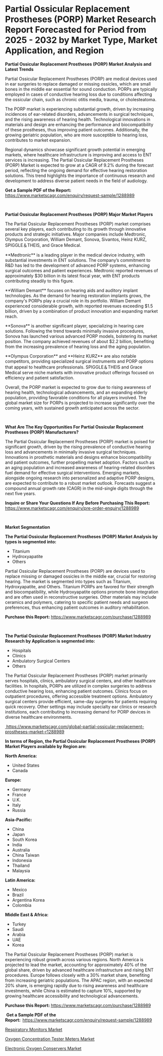 <p><h1>Partial Ossicular Replacement Prostheses (PORP) Market Research Report Forecasted for Period from 2025 -  2032 by Market Type, Market Application, and Region</h1></p><p><strong>Partial Ossicular Replacement Prostheses (PORP) Market Analysis and Latest Trends</strong></p>
<p><p>Partial Ossicular Replacement Prostheses (PORP) are medical devices used in ear surgeries to replace damaged or missing ossicles, which are small bones in the middle ear essential for sound conduction. PORPs are typically employed in cases of conductive hearing loss due to conditions affecting the ossicular chain, such as chronic otitis media, trauma, or cholesteatoma.</p><p>The PORP market is experiencing substantial growth, driven by increasing incidences of ear-related disorders, advancements in surgical techniques, and the rising awareness of hearing health. Technological innovations in materials and design are enhancing the performance and biocompatibility of these prostheses, thus improving patient outcomes. Additionally, the growing geriatric population, who are more susceptible to hearing loss, contributes to market expansion.</p><p>Regional dynamics showcase significant growth potential in emerging markets, where healthcare infrastructure is improving and access to ENT services is increasing. The Partial Ossicular Replacement Prostheses (PORP) Market is expected to grow at a CAGR of 9.2% during the forecast period, reflecting the ongoing demand for effective hearing restoration solutions. This trend highlights the importance of continuous research and development to address diverse patient needs in the field of audiology.</p></p>
<p><strong>Get a Sample PDF of the Report:&nbsp;</strong> <a href="https://www.marketscagr.com/enquiry/request-sample/1288989?utm_campaign=2187&utm_medium=2&utm_source=Github&utm_content=ia&utm_term=29032025&utm_id=partial-ossicular-replacement-prostheses-porp">https://www.marketscagr.com/enquiry/request-sample/1288989</a></p>
<p>&nbsp;</p>
<p><strong>Partial Ossicular Replacement Prostheses (PORP) Major Market Players</strong></p>
<p><p>The Partial Ossicular Replacement Prostheses (PORP) market comprises several key players, each contributing to its growth through innovative products and strategic initiatives. Major companies include Medtronic, Olympus Corporation, William Demant, Sonova, Sivantos, Heinz KURZ, SPIGGLE＆THEIS, and Grace Medical.</p><p>**Medtronic** is a leading player in the medical device industry, with substantial investments in ENT solutions. The company’s commitment to R&D has led to the development of advanced PORP systems, enhancing surgical outcomes and patient experiences. Medtronic reported revenues of approximately $30 billion in its latest fiscal year, with ENT products contributing steadily to this figure.</p><p>**William Demant** focuses on hearing aids and auditory implant technologies. As the demand for hearing restoration implants grows, the company's PORPs play a crucial role in its portfolio. William Demant experienced considerable growth, with reported revenues exceeding $1.5 billion, driven by a combination of product innovation and expanding market reach.</p><p>**Sonova** is another significant player, specializing in hearing care solutions. Following the trend towards minimally invasive procedures, Sonova has launched various advanced PORP models, bolstering its market position. The company achieved revenues of about $2.2 billion, benefiting from the increasing prevalence of hearing loss and the aging population.</p><p>**Olympus Corporation** and **Heinz KURZ** are also notable competitors, providing specialized surgical instruments and PORP options that appeal to healthcare professionals. SPIGGLE＆THEIS and Grace Medical serve niche markets with innovative product offerings focused on efficiency and patient satisfaction.</p><p>Overall, the PORP market is expected to grow due to rising awareness of hearing health, technological advancements, and an expanding elderly population, providing favorable conditions for all players involved. The global market size for PORPs is projected to increase significantly over the coming years, with sustained growth anticipated across the sector.</p></p>
<p>&nbsp;</p>
<p><strong>What Are The Key Opportunities For Partial Ossicular Replacement Prostheses (PORP) Manufacturers?</strong></p>
<p><p>The Partial Ossicular Replacement Prostheses (PORP) market is poised for significant growth, driven by the rising prevalence of conductive hearing loss and advancements in minimally invasive surgical techniques. Innovations in prosthetic materials and designs enhance biocompatibility and patient outcomes, further propelling market adoption. Factors such as an aging population and increased awareness of hearing-related disorders fuel demand for effective surgical interventions. Emerging markets, alongside ongoing research into personalized and adaptive PORP designs, are expected to contribute to a robust market outlook. Forecasts suggest a compound annual growth rate (CAGR) in the mid-single digits through the next five years.</p></p>
<p><strong>Inquire or Share Your Questions If Any Before Purchasing This Report:</strong> <a href="https://www.marketscagr.com/enquiry/pre-order-enquiry/1288989?utm_campaign=2187&utm_medium=2&utm_source=Github&utm_content=ia&utm_term=29032025&utm_id=partial-ossicular-replacement-prostheses-porp">https://www.marketscagr.com/enquiry/pre-order-enquiry/1288989</a></p>
<p>&nbsp;</p>
<p><strong>Market Segmentation</strong></p>
<p><strong>The Partial Ossicular Replacement Prostheses (PORP) Market Analysis by types is segmented into:</strong></p>
<p><ul><li>Titanium</li><li>Hydroxyapatite</li><li>Others</li></ul></p>
<p><p>Partial Ossicular Replacement Prostheses (PORP) are devices used to replace missing or damaged ossicles in the middle ear, crucial for restoring hearing. The market is segmented into types such as Titanium, Hydroxyapatite, and Others. Titanium PORPs are favored for their strength and biocompatibility, while Hydroxyapatite options promote bone integration and are often used in reconstructive surgeries. Other materials may include ceramics and polymers, catering to specific patient needs and surgeon preferences, thus enhancing patient outcomes in auditory rehabilitation.</p></p>
<p><strong>Purchase this Report:&nbsp;</strong><a href="https://www.marketscagr.com/purchase/1288989?utm_campaign=2187&utm_medium=2&utm_source=Github&utm_content=ia&utm_term=29032025&utm_id=partial-ossicular-replacement-prostheses-porp">https://www.marketscagr.com/purchase/1288989</a></p>
<p>&nbsp;</p>
<p><strong>The Partial Ossicular Replacement Prostheses (PORP) Market Industry Research by Application is segmented into:</strong></p>
<p><ul><li>Hospitals</li><li>Clinics</li><li>Ambulatory Surgical Centers</li><li>Others</li></ul></p>
<p><p>The Partial Ossicular Replacement Prostheses (PORP) market primarily serves hospitals, clinics, ambulatory surgical centers, and other healthcare facilities. In hospitals, PORPs are utilized in complex surgeries to address conductive hearing loss, enhancing patient outcomes. Clinics focus on outpatient procedures, offering accessible treatment options. Ambulatory surgical centers provide efficient, same-day surgeries for patients requiring quick recovery. Other settings may include specialty ear clinics or research institutions, each contributing to increasing demand for PORP devices in diverse healthcare environments.</p></p>
<p><a href="https://www.marketscagr.com/global-partial-ossicular-replacement-prostheses-market-r1288989?utm_campaign=2187&utm_medium=2&utm_source=Github&utm_content=ia&utm_term=29032025&utm_id=partial-ossicular-replacement-prostheses-porp">&nbsp;https://www.marketscagr.com/global-partial-ossicular-replacement-prostheses-market-r1288989</a></p>
<p><strong>In terms of Region, the Partial Ossicular Replacement Prostheses (PORP) Market Players available by Region are:</strong></p>
<p>
    <p> <strong> North America: </strong>
        <ul>
            <li>United States</li>
            <li>Canada</li>
        </ul>
        </p> 
    <p> <strong> Europe: </strong>
        <ul>
            <li>Germany</li>
            <li>France</li>
            <li>U.K.</li>
            <li>Italy</li>
            <li>Russia</li>
        </ul>
        </p> 
    <p> <strong> Asia-Pacific: </strong>
        <ul>
            <li>China</li>
            <li>Japan</li>
            <li>South Korea</li>
            <li>India</li>
            <li>Australia</li>
            <li>China Taiwan</li>
            <li>Indonesia</li>
            <li>Thailand</li>
            <li>Malaysia</li>
        </ul>
        </p> 
    <p> <strong> Latin America: </strong>
        <ul>
            <li>Mexico</li>
            <li>Brazil</li>
            <li>Argentina Korea</li>
            <li>Colombia</li>
        </ul>
        </p> 
    <p> <strong> Middle East & Africa: </strong>
        <ul>
            <li>Turkey</li>
            <li>Saudi</li>
            <li>Arabia</li>
            <li>UAE</li>
            <li>Korea</li>
        </ul>
    </p>
    </p>
<p><p>The Partial Ossicular Replacement Prostheses (PORP) market is experiencing robust growth across various regions. North America is projected to lead the market, accounting for approximately 40% of the global share, driven by advanced healthcare infrastructure and rising ENT procedures. Europe follows closely with a 30% market share, benefiting from increasing geriatric populations. The APAC region, with an expected 20% share, is emerging rapidly due to rising awareness and healthcare investments, while China is estimated to capture 10%, supported by growing healthcare accessibility and technological advancements.</p></p>
<p><strong>Purchase this Report: </strong><a href="https://www.marketscagr.com/purchase/1288989?utm_campaign=2187&utm_medium=2&utm_source=Github&utm_content=ia&utm_term=29032025&utm_id=partial-ossicular-replacement-prostheses-porp">https://www.marketscagr.com/purchase/1288989</a></p>
<p>&nbsp;<strong>Get a Sample PDF of the Report:&nbsp;&nbsp;</strong><a href="https://www.marketscagr.com/enquiry/request-sample/1288989?utm_campaign=2187&utm_medium=2&utm_source=Github&utm_content=ia&utm_term=29032025&utm_id=partial-ossicular-replacement-prostheses-porp">https://www.marketscagr.com/enquiry/request-sample/1288989</a></p>
<p><strong></strong></p>
<p><p><a href="https://github.com/shamprenadw7/Market-Research-Report-List-1/blob/main/respiratory-monitors-market.md?utm_campaign=2187&utm_medium=2&utm_source=Github&utm_content=ia&utm_term=29032025&utm_id=partial-ossicular-replacement-prostheses-porp">Respiratory Monitors Market</a></p><p><a href="https://github.com/mauripalmi/Market-Research-Report-List-6/blob/main/oxygen-concentration-tester-meters-market.md?utm_campaign=2187&utm_medium=2&utm_source=Github&utm_content=ia&utm_term=29032025&utm_id=partial-ossicular-replacement-prostheses-porp">Oxygen Concentration Tester Meters Market</a></p><p><a href="https://github.com/gulaimolin/Market-Research-Report-List-7/blob/main/electronic-oxygen-conservers-market.md?utm_campaign=2187&utm_medium=2&utm_source=Github&utm_content=ia&utm_term=29032025&utm_id=partial-ossicular-replacement-prostheses-porp">Electronic Oxygen Conservers Market</a></p></p>
